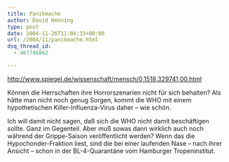 ```yaml
---
title: Panikmache
author: David Henning
type: post
date: 2004-11-26T11:04:33+00:00
url: /2004/11/panikmache.html
dsq_thread_id:
  - 467746862

---
```

<http://www.spiegel.de/wissenschaft/mensch/0,1518,329741,00.html>

Können die Herrschaften ihre Horrorszenarien nicht für sich behalten? Als hätte man nicht noch genug Sorgen, kommt die WHO mit einem hypothetischen Killer-Influenza-Virus daher &#8211; wie schön.
  
Ich will damit nicht sagen, daß sich die WHO nicht damit beschäftigen sollte. Ganz im Gegenteil. Aber muß sowas dann wirklich auch noch während der Grippe-Saison veröffentlicht werden? Wenn das die Hypochonder-Fraktion liest, sind die bei einer laufenden Nase &#8211; nach ihrer Ansicht &#8211; schon in der BL-4-Quarantäne vom Hamburger Tropeninstitut.